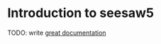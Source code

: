 # Introduction to seesaw5

TODO: write [great documentation](http://jacobian.org/writing/what-to-write/)
